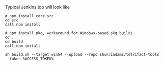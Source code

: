 
Typical Jenkins job will look like

    # npm install core src
    cd src
    call npm install

    # npm install pkg, workaround for Windows-based pkg builds
    cd ..
    cd build
    call npm install

    sh build.sh --target win64 --upload --repo shukriadams/tetrifact-tools --token %ACCESS_TOKEN%